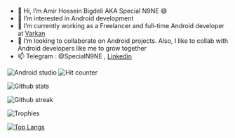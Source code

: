 - 👋 Hi, I’m Amir Hossein Bigdeli AKA Special N9NE 😅
- 👀 I’m interested in Android development
- 🌱 I’m currently working as a Freelancer and full-time Android developer at [Varkan](https://github.com/Varkan-Middle-East-Program-Makers)
- 💞️ I’m looking to collaborate on Android projects. Also, I like to collab with Android developers like me to grow together
- 📫 Telegram : @SpecialN9NE , [Linkedin](https://www.linkedin.com/in/amir-hossein-bigdeli)

![Android studio](https://img.shields.io/badge/Android_Studio-3DDC84?style=for-the-badge&logo=android-studio&logoColor=white)
![Hit counter](https://hits.seeyoufarm.com/api/count/incr/badge.svg?url=https%3A%2F%2Fgithub.com%2FSpecial-N9ne1212%2Fhit-counter)


![Github stats](https://github-profile-summary-cards.vercel.app/api/cards/profile-details?username=Special-N9ne&theme=github_dark)


![Github streak](	https://github-readme-streak-stats.herokuapp.com/?user=Special-N9ne&theme=github_dark)


![Trophies](https://github-profile-trophy.vercel.app/?username=Special-N9ne&theme=dark)


[![Top Langs](https://github-readme-stats.vercel.app/api/top-langs/?username=Special-N9NE&layout=compact)](https://github.com/anuraghazra/github-readme-stats&theme=dark)
<!---
Special-N9NE/Special-N9NE is a ✨ special ✨ repository because its `README.md` (this file) appears on your GitHub profile.
You can click the Preview link to take a look at your changes.
--->
